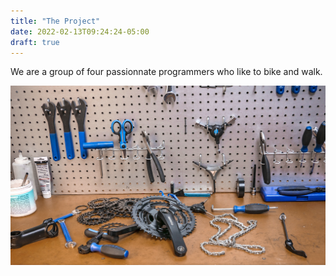 ```yaml
---
title: "The Project"
date: 2022-02-13T09:24:24-05:00
draft: true
---
```


We are a group of four passionnate programmers who like to bike and walk.

![Example image](/static/images/header.jpg)
